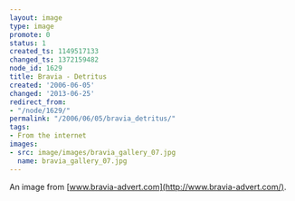 ```yaml
---
layout: image
type: image
promote: 0
status: 1
created_ts: 1149517133
changed_ts: 1372159482
node_id: 1629
title: Bravia - Detritus
created: '2006-06-05'
changed: '2013-06-25'
redirect_from:
- "/node/1629/"
permalink: "/2006/06/05/bravia_detritus/"
tags:
- From the internet
images:
- src: image/images/bravia_gallery_07.jpg
  name: bravia_gallery_07.jpg
---
```

An image from [www.bravia-advert.com](http://www.bravia-advert.com/).
